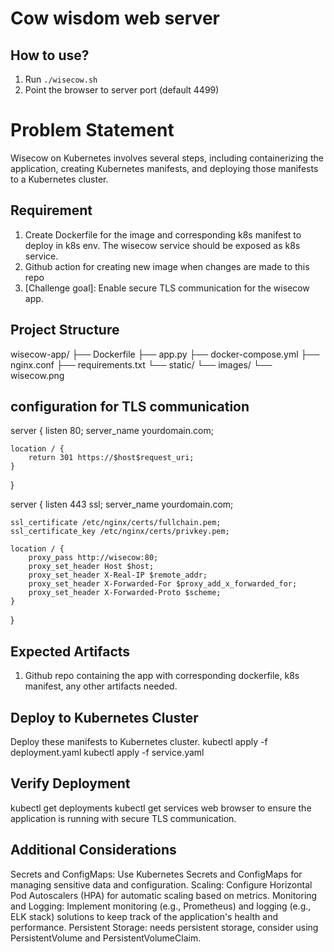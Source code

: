 # Cow wisdom web server

## How to use?

1. Run `./wisecow.sh`
2. Point the browser to server port (default 4499)


# Problem Statement
 Wisecow on Kubernetes involves several steps, including containerizing the application, creating Kubernetes manifests, and deploying those manifests to a Kubernetes cluster. 


## Requirement
1. Create Dockerfile for the image and corresponding k8s manifest to deploy in k8s env. The wisecow service should be exposed as k8s service.
2. Github action for creating new image when changes are made to this repo
3. [Challenge goal]: Enable secure TLS communication for the wisecow app.
##  Project Structure
wisecow-app/
├── Dockerfile
├── app.py
├── docker-compose.yml
├── nginx.conf
├── requirements.txt
└── static/
    └── images/
        └── wisecow.png
## configuration for TLS communication
server {
    listen 80;
    server_name yourdomain.com;

    location / {
        return 301 https://$host$request_uri;
    }
}

server {
    listen 443 ssl;
    server_name yourdomain.com;

    ssl_certificate /etc/nginx/certs/fullchain.pem;
    ssl_certificate_key /etc/nginx/certs/privkey.pem;

    location / {
        proxy_pass http://wisecow:80;
        proxy_set_header Host $host;
        proxy_set_header X-Real-IP $remote_addr;
        proxy_set_header X-Forwarded-For $proxy_add_x_forwarded_for;
        proxy_set_header X-Forwarded-Proto $scheme;
    }
}


## Expected Artifacts
1. Github repo containing the app with corresponding dockerfile, k8s manifest, any other artifacts needed.
   
## Deploy to Kubernetes Cluster
Deploy these manifests to  Kubernetes cluster.
kubectl apply -f deployment.yaml
kubectl apply -f service.yaml
## Verify Deployment
kubectl get deployments
kubectl get services
web browser to ensure the application is running with secure TLS communication.
## Additional Considerations
Secrets and ConfigMaps: Use Kubernetes Secrets and ConfigMaps for managing sensitive data and configuration.
Scaling: Configure Horizontal Pod Autoscalers (HPA) for automatic scaling based on metrics.
Monitoring and Logging: Implement monitoring (e.g., Prometheus) and logging (e.g., ELK stack) solutions to keep track of the application's health and performance.
Persistent Storage: needs persistent storage, consider using PersistentVolume and PersistentVolumeClaim.

